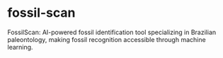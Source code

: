 # fossil-scan
FossilScan: AI-powered fossil identification tool specializing in Brazilian paleontology, making fossil recognition accessible through machine learning.
